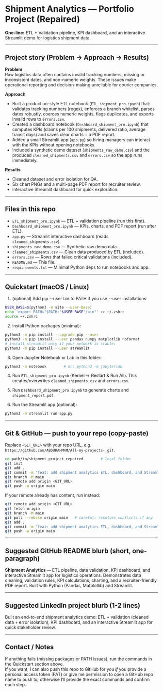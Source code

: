 # Shipment Analytics — Portfolio Project (Repaired)

**One-line:** ETL + Validation pipeline, KPI dashboard, and an interactive Streamlit demo for logistics shipment data.

---

## Project story (Problem → Approach → Results)

**Problem**  
Raw logistics data often contains invalid tracking numbers, missing or inconsistent dates, and non-numeric weights. These issues make operational reporting and decision-making unreliable for courier companies.

**Approach**  
- Built a production-style ETL notebook (`ETL_shipment_pro.ipynb`) that: validates tracking numbers (regex), enforces a branch whitelist, parses dates robustly, coerces numeric weights, flags duplicates, and exports invalid rows to `errors.csv`.  
- Created a dashboard notebook (`Dashboard_shipment_pro.ipynb`) that computes KPIs (claims per 100 shipments, delivered ratio, average transit days) and saves clear charts + a PDF report.  
- Added a small Streamlit app (`app.py`) so hiring managers can interact with the KPIs without opening notebooks.  
- Included a synthetic demo dataset (`shipments_raw_demo.csv`) and the produced `cleaned_shipments.csv` and `errors.csv` so the app runs immediately.

**Results**  
- Cleaned dataset and error isolation for QA.  
- Six chart PNGs and a multi-page PDF report for recruiter review.  
- Interactive Streamlit dashboard for quick exploration.

---

## Files in this repo
- `ETL_shipment_pro.ipynb` — ETL + validation pipeline (run this first).  
- `Dashboard_shipment_pro.ipynb` — KPIs, charts, and PDF report (run after ETL).  
- `app.py` — Streamlit interactive dashboard (reads `cleaned_shipments.csv`).  
- `shipments_raw_demo.csv` — Synthetic raw demo data.  
- `cleaned_shipments.csv` — Clean data produced by ETL (included).  
- `errors.csv` — Rows that failed critical validations (included).  
- `README.md` — This file.  
- `requirements.txt` — Minimal Python deps to run notebooks and app.

---

## Quickstart (macOS / Linux)

1. (optional) Add pip --user bin to PATH if you use --user installations:
```bash
USER_BASE=$(python3 -m site --user-base)
echo 'export PATH="$PATH:'$USER_BASE'/bin"' >> ~/.zshrc
source ~/.zshrc
```

2. Install Python packages (minimal):
```bash
python3 -m pip install --upgrade pip --user
python3 -m pip install --user pandas numpy matplotlib nbformat
# install streamlit only if your network is stable:
python3 -m pip install --user streamlit
```

3. Open Jupyter Notebook or Lab in this folder:
```bash
python3 -m notebook        # or: python3 -m jupyterlab
```

4. Run `ETL_shipment_pro.ipynb` (Kernel → Restart & Run All). This creates/overwrites `cleaned_shipments.csv` and `errors.csv`.

5. Run `Dashboard_shipment_pro.ipynb` to generate charts and `shipment_report.pdf`.

6. Run the Streamlit app (optional):
```bash
python3 -m streamlit run app.py
```

---

## Git & GitHub — push to your repo (copy-paste)
Replace `<GIT_URL>` with your repo URL, e.g. `https://github.com/ABDURAHM4M/All-my-projects-.git`.

```bash
cd path/to/shipment_project_repaired        # local folder
git init
git add .
git commit -m "feat: add shipment analytics ETL, dashboard, and Streamlit demo"
git branch -M main
git remote add origin <GIT_URL>
git push -u origin main
```

If your remote already has content, run instead:
```bash
git remote add origin <GIT_URL>
git fetch origin
git branch -M main
git pull --rebase origin main   # careful: resolves conflicts if any
git add .
git commit -m "feat: add shipment analytics ETL, dashboard, and Streamlit demo"
git push -u origin main
```

---

## Suggested GitHub README blurb (short, one-paragraph)
**Shipment Analytics** — ETL pipeline, data validation, KPI dashboard, and interactive Streamlit app for logistics operations. Demonstrates data cleaning, validation rules, KPI calculations, charting, and a recruiter-friendly PDF report. Built with Python (Pandas, Matplotlib) and Streamlit.

---

## Suggested LinkedIn project blurb (1-2 lines)
Built an end-to-end shipment analytics demo: ETL + validation (cleaned data + error isolation), KPI dashboard, and an interactive Streamlit app for quick stakeholder review.

---

## Contact / Notes
If anything fails (missing packages or PATH issues), run the commands in the Quickstart section above.  
If you want, I can also push this repo to GitHub for you *if* you provide a personal access token (PAT) or give me permission to open a GitHub repo name to push to; otherwise I’ll provide the exact commands and confirm each step.
